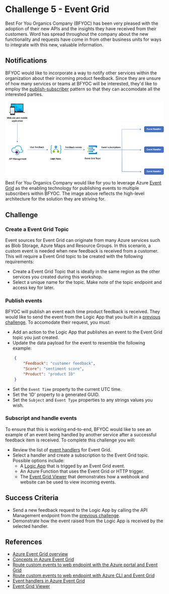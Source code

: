 # Challenge 5 - Event Grid

Best For You Organics Company (BFYOC) has been very pleased with the adoption of their new APIs and the insights they have received from their customers. Word has spread throughout the company about the new functionality and requests have come in from other business units for ways to integrate with this new, valuable information.

## Notifications

BFYOC would like to incorporate a way to notify other services within the organization about their incoming product feedback. Since they are unsure of how many services or teams at BFYOC will be interested, they'd like to employ the [publish-subscriber](https://docs.microsoft.com/en-us/azure/architecture/patterns/publisher-subscriber) pattern so that they can accomodate all the interested parties.

![Functions and Cosmos DB](../Images/challenge5.png)

Best For You Organics Company would like for you to leverage Azure [Event Grid](https://aka.ms/azureeventgrid) as the enabling technology for publishing events to multiple subscribers within BFYOC. The image above reflects the high-level architecture for the solution they are striving for.

## Challenge

### Create a Event Grid Topic

Event sources for Event Grid can originate from many Azure services such as Blob Storage, Azure Maps and Resource Groups. In this scenario, a custom event is needed when new feedback is received from a customer. This will require a Event Grid topic to be created with the following requirements:

* Create a Event Grid Topic that is ideally in the same region as the other services you created during this workshop.
* Select a unique name for the topic. Make note of the topic endpoint and access key for later.

### Publish events

BFYOC will publish an event each time product feedback is received. They would like to send the event from the Logic App that you built in a [previous challenge](..//Challenge-3-Logic-Apps/readme.md). To accomodate their request, you must:

* Add an action to the Logic App that publishes an event to the Event Grid topic you just created.
* Update the data payload for the event to resemble the following example:

```JSON
    {
        "Feedback": "customer feedback",
        "Score": "sentiment score",
        "Product": "product ID"
    }
```

* Set the `Event Time` property to the current UTC time.
* Set the 'ID' property to a generated GUID.
* Set the `Subject` and `Event Type` properties to any strings values you wish.

### Subscript and handle events

To ensure that this is working end-to-end, BFYOC would like to see an example of an event being handled by another service after a successful feedback item is received. To complete this challenge you will:

* Review the list of [event handlers](https://docs.microsoft.com/en-us/azure/event-grid/event-handlers) for Event Grid.
* Select a handler and create a subscription to the Event Grid topic. Possible options include:
  * A [Logic App](https://docs.microsoft.com/en-us/azure/event-grid/event-handlers#logic-apps) that is trigged by an Event Grid event.
  * An Azure Function that uses the Event Grid or HTTP trigger.
  * The [Event Grid Viewer](https://github.com/Azure-Samples/azure-event-grid-viewer) that demonstrates how a webhook and website can be used to view incoming events.

## Success Criteria

* Send a new feedback request to the Logic App by calling the API Management endpoint from the [previous challenge](..//Challenge-4-API-Management/readme.md).
* Demonstrate how the event raised from the Logic App is received by the selected handler.

## References

* [Azure Event Grid overview](https://docs.microsoft.com/en-us/azure/event-grid/overview)
* [Concepts in Azure Event Grid](https://docs.microsoft.com/en-us/azure/event-grid/concepts)
* [Route custom events to web endpoint with the Azure portal and Event Grid](https://docs.microsoft.com/en-us/azure/event-grid/custom-event-quickstart-portal)
* [Route custom events to web endpoint with Azure CLI and Event Grid](https://docs.microsoft.com/en-us/azure/event-grid/custom-event-quickstart)
* [Event handlers in Azure Event Grid](https://docs.microsoft.com/en-us/azure/event-grid/event-handlers)
* [Event Grid Viewer](https://github.com/Azure-Samples/azure-event-grid-viewer)
